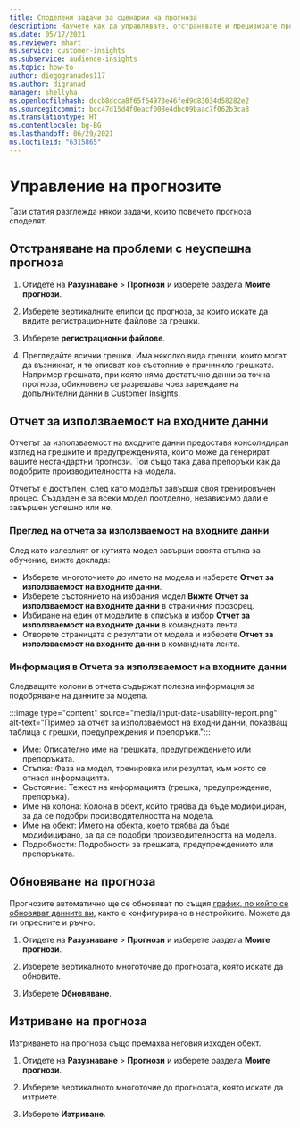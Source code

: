 ```yaml
---
title: Споделени задачи за сценарии на прогноза
description: Научете как да управлявате, отстранявате и прецизирате прогнози.
ms.date: 05/17/2021
ms.reviewer: mhart
ms.service: customer-insights
ms.subservice: audience-insights
ms.topic: how-to
author: diegogranados117
ms.author: digranad
manager: shellyha
ms.openlocfilehash: dccb8dcca8f65f64973e46fed9d83034d58282e2
ms.sourcegitcommit: bcc47d15d4f0eacf008e4dbc09baac7f062b3ca8
ms.translationtype: HT
ms.contentlocale: bg-BG
ms.lasthandoff: 06/29/2021
ms.locfileid: "6315865"
---
```

# <a name="manage-predictions"></a>Управление на прогнозите

Тази статия разглежда някои задачи, които повечето прогноза споделят.

## <a name="troubleshoot-a-failed-prediction"></a>Отстраняване на проблеми с неуспешна прогноза

1. Отидете на **Разузнаване** > **Прогнози** и изберете раздела **Моите прогнози**.

1. Изберете вертикалните елипси до прогноза, за които искате да видите регистрационните файлове за грешки.

1. Изберете **регистрационни файлове**.

1. Прегледайте всички грешки. Има няколко вида грешки, които могат да възникнат, и те описват кое състояние е причинило грешката. Например грешката, при която няма достатъчно данни за точна прогноза, обикновено се разрешава чрез зареждане на допълнителни данни в Customer Insights.

## <a name="input-data-usability-report"></a>Отчет за използваемост на входните данни

Отчетът за използваемост на входните данни предоставя консолидиран изглед на грешките и предупрежденията, които може да генерират вашите нестандартни прогнози. Той също така дава препоръки как да подобрите производителността на модела.

Отчетът е достъпен, след като моделът завърши своя тренировъчен процес. Създаден е за всеки модел поотделно, независимо дали е завършен успешно или не.

### <a name="view-the-input-data-usability-report"></a>Преглед на отчета за използваемост на входните данни

След като излезлият от кутията модел завърши своята стъпка за обучение, вижте доклада:
- Изберете многоточието до името на модела и изберете **Отчет за използваемост на входните данни**.
- Изберете състоянието на избрания модел **Вижте Отчет за използваемост на входните данни** в страничния прозорец.
- Избиране на един от моделите в списъка и избор **Отчет за използваемост на входните данни** в командната лента.
- Отворете страницата с резултати от модела и изберете **Отчет за използваемост на входните данни** в командната лента.

### <a name="information-in-the-input-data-usability-report"></a>Информация в Отчета за използваемост на входните данни

Следващите колони в отчета съдържат полезна информация за подобряване на данните за модела.

:::image type="content" source="media/input-data-usability-report.png" alt-text="Пример за отчет за използваемост на входни данни, показващ таблица с грешки, предупреждения и препоръки.":::

- Име: Описателно име на грешката, предупреждението или препоръката.
- Стъпка: Фаза на модел, тренировка или резултат, към която се отнася информацията.
- Състояние: Тежест на информацията (грешка, предупреждение, препоръка).
- Име на колона: Колона в обект, който трябва да бъде модифициран, за да се подобри производителността на модела.
- Име на обект: Името на обекта, което трябва да бъде модифицирано, за да се подобри производителността на модела.
- Подробности: Подробности за грешката, предупреждението или препоръката.

## <a name="refresh-a-prediction"></a>Обновяване на прогноза

Прогнозите автоматично ще се обновяват по същия [график, по който се обновяват данните ви](system.md#schedule-tab), както е конфигурирано в настройките. Можете да ги опресните и ръчно.

1. Отидете на **Разузнаване** > **Прогнози** и изберете раздела **Моите прогнози**.

1. Изберете вертикалното многоточие до прогнозата, която искате да обновите.

1. Изберете **Обновяване**.

## <a name="delete-a-prediction"></a>Изтриване на прогноза

Изтриването на прогноза също премахва неговия изходен обект.

1. Отидете на **Разузнаване** > **Прогнози** и изберете раздела **Моите прогнози**.

1. Изберете вертикалното многоточие до прогнозата, която искате да изтриете.

1. Изберете **Изтриване**.
